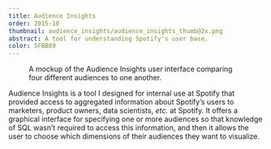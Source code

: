 ```yaml
---
title: Audience Insights
order: 2015-10
thumbnail: audience_insights/audience_insights_thumb@2x.png
abstract: A tool for understanding Spotify's user base.
color: 5FBB89
---
```


<figure>
  <img src="/img/work/audience_insights/audience_insights@2x.png" alt="">
  <figcaption>
    A mockup of the Audience Insights user interface comparing four different
    audiences to one another.
  </figcaption>
</figure>

Audience Insights is a tool I designed for internal use at Spotify that provided access to aggregated information about Spotify’s users to marketers, product owners, data scientists, _etc._ at Spotify. It offers a graphical interface for specifying one or more audiences so that knowledge of SQL wasn’t required to access this information, and then it allows the user to choose which dimensions of their audiences they want to visualize.
